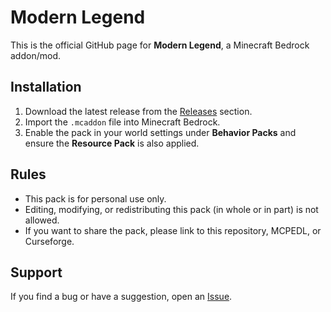# Modern Legend

This is the official GitHub page for **Modern Legend**, a Minecraft Bedrock addon/mod.

## Installation
1. Download the latest release from the [Releases](../../releases) section.  
2. Import the `.mcaddon` file into Minecraft Bedrock.  
3. Enable the pack in your world settings under **Behavior Packs** and ensure the **Resource Pack** is also applied.  

## Rules
- This pack is for personal use only.  
- Editing, modifying, or redistributing this pack (in whole or in part) is not allowed.  
- If you want to share the pack, please link to this repository, MCPEDL, or Curseforge.

## Support
If you find a bug or have a suggestion, open an [Issue](../../issues).  
